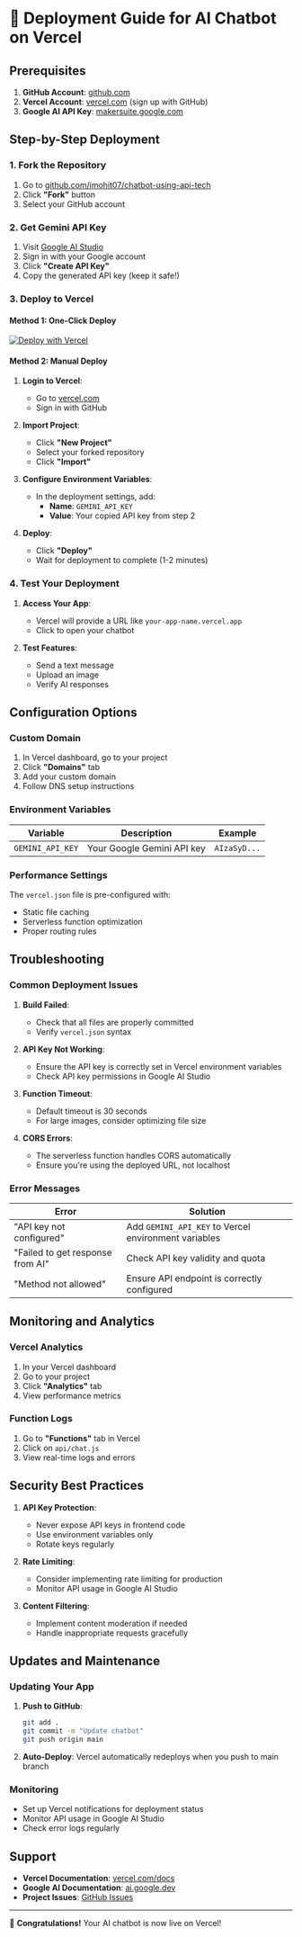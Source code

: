 # 🚀 Deployment Guide for AI Chatbot on Vercel

## Prerequisites

1. **GitHub Account**: [github.com](https://github.com)
2. **Vercel Account**: [vercel.com](https://vercel.com) (sign up with GitHub)
3. **Google AI API Key**: [makersuite.google.com](https://makersuite.google.com/app/apikey)

## Step-by-Step Deployment

### 1. Fork the Repository

1. Go to [github.com/imohit07/chatbot-using-api-tech](https://github.com/imohit07/chatbot-using-api-tech)
2. Click **"Fork"** button
3. Select your GitHub account

### 2. Get Gemini API Key

1. Visit [Google AI Studio](https://makersuite.google.com/app/apikey)
2. Sign in with your Google account
3. Click **"Create API Key"**
4. Copy the generated API key (keep it safe!)

### 3. Deploy to Vercel

#### Method 1: One-Click Deploy

[![Deploy with Vercel](https://vercel.com/button)](https://vercel.com/new/clone?repository-url=https://github.com/imohit07/chatbot-using-api-tech&env=GEMINI_API_KEY&envDescription=Get%20your%20API%20key%20from%20Google%20AI%20Studio&envLink=https://makersuite.google.com/app/apikey)

#### Method 2: Manual Deploy

1. **Login to Vercel**:
   - Go to [vercel.com](https://vercel.com)
   - Sign in with GitHub

2. **Import Project**:
   - Click **"New Project"**
   - Select your forked repository
   - Click **"Import"**

3. **Configure Environment Variables**:
   - In the deployment settings, add:
     - **Name**: `GEMINI_API_KEY`
     - **Value**: Your copied API key from step 2

4. **Deploy**:
   - Click **"Deploy"**
   - Wait for deployment to complete (1-2 minutes)

### 4. Test Your Deployment

1. **Access Your App**: 
   - Vercel will provide a URL like `your-app-name.vercel.app`
   - Click to open your chatbot

2. **Test Features**:
   - Send a text message
   - Upload an image
   - Verify AI responses

## Configuration Options

### Custom Domain

1. In Vercel dashboard, go to your project
2. Click **"Domains"** tab
3. Add your custom domain
4. Follow DNS setup instructions

### Environment Variables

| Variable | Description | Example |
|----------|-------------|---------|
| `GEMINI_API_KEY` | Your Google Gemini API key | `AIzaSyD...` |

### Performance Settings

The `vercel.json` file is pre-configured with:
- Static file caching
- Serverless function optimization
- Proper routing rules

## Troubleshooting

### Common Deployment Issues

1. **Build Failed**:
   - Check that all files are properly committed
   - Verify `vercel.json` syntax

2. **API Key Not Working**:
   - Ensure the API key is correctly set in Vercel environment variables
   - Check API key permissions in Google AI Studio

3. **Function Timeout**:
   - Default timeout is 30 seconds
   - For large images, consider optimizing file size

4. **CORS Errors**:
   - The serverless function handles CORS automatically
   - Ensure you're using the deployed URL, not localhost

### Error Messages

| Error | Solution |
|-------|----------|
| "API key not configured" | Add `GEMINI_API_KEY` to Vercel environment variables |
| "Failed to get response from AI" | Check API key validity and quota |
| "Method not allowed" | Ensure API endpoint is correctly configured |

## Monitoring and Analytics

### Vercel Analytics

1. In your Vercel dashboard
2. Go to your project
3. Click **"Analytics"** tab
4. View performance metrics

### Function Logs

1. Go to **"Functions"** tab in Vercel
2. Click on `api/chat.js`
3. View real-time logs and errors

## Security Best Practices

1. **API Key Protection**:
   - Never expose API keys in frontend code
   - Use environment variables only
   - Rotate keys regularly

2. **Rate Limiting**:
   - Consider implementing rate limiting for production
   - Monitor API usage in Google AI Studio

3. **Content Filtering**:
   - Implement content moderation if needed
   - Handle inappropriate requests gracefully

## Updates and Maintenance

### Updating Your App

1. **Push to GitHub**:
   ```bash
   git add .
   git commit -m "Update chatbot"
   git push origin main
   ```

2. **Auto-Deploy**: Vercel automatically redeploys when you push to main branch

### Monitoring

- Set up Vercel notifications for deployment status
- Monitor API usage in Google AI Studio
- Check error logs regularly

## Support

- **Vercel Documentation**: [vercel.com/docs](https://vercel.com/docs)
- **Google AI Documentation**: [ai.google.dev](https://ai.google.dev)
- **Project Issues**: [GitHub Issues](https://github.com/imohit07/chatbot-using-api-tech/issues)

---

🎉 **Congratulations!** Your AI chatbot is now live on Vercel!
